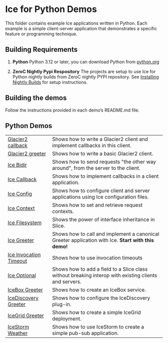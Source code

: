 # Ice for Python Demos

This folder contains example Ice applications written in Python. Each example is a simple client-server application that
demonstrates a specific feature or programming technique.

## Building Requirements

1. **Python**
   Python 3.12 or later, you can download Python from [python.org](https://www.python.org/downloads/)

2. **ZeroC Nightly Pypi Respository**
   The projects are setup to use Ice for Python nightly builds from ZeroC nightly PYPI repository.
   See [Installing Nightly Builds](https://github.com/zeroc-ice/ice/blob/main/NIGHTLY.md#python) for setup instructions.

## Building the demos

Follow the instructions provided in each demo’s README.md file.

## Python Demos

|                                                      |                                                                                                       |
|------------------------------------------------------|-------------------------------------------------------------------------------------------------------|
| [Glacier2 callback](./Glacier2/callback/)            | Shows how to write a Glacier2 client and implement callbacks in this client.                          |
| [Glacier2 greeter](./Glacier2/greeter/)              | Shows how to write a basic Glacier2 client.                                                           |
| [Ice Bidir](./Ice/bidir/)                            | Shows how to send requests "the other way around", from the server to the client.                     |
| [Ice Callback](./Ice/callback/)                      | Shows how to implement callbacks in a client application.                                             |
| [Ice Config](./Ice/config/)                          | Shows how to configure client and server applications using Ice configuration files.                  |
| [Ice Context](./Ice/context/)                        | Shows how to set and retrieve request contexts.                                                       |
| [Ice Filesystem](./Ice/filesystem/)                  | Shows the power of interface inheritance in Slice.                                                    |
| [Ice Greeter](./Ice/greeter/)                        | Shows how to call and implement a canonical Greeter application with Ice. **Start with this demo!**   |
| [Ice Invocation Timeout](./Ice/invocation_timeuout/) | Shows how to use invocation timeouts                                                                  |
| [Ice Optional](./Ice/optional/)                      | Shows how to add a field to a Slice class without breaking interop with existing clients and servers. |
| [IceBox Greeter](./IceBox/Greeter/)                  | Shows how to create an IceBox service.                                                                |
| [IceDiscovery Greeter](./IceDiscovery/greeter/)      | Shows how to configure the IceDiscovery plug-in.                                                      |
| [IceGrid Greeter](./IceGrid/greeter)                 | Shows how to create a simple IceGrid deployment.                                                      |
| [IceStorm Weather](./IceStorm/weather/)              | Shows how to use IceStorm to create a simple pub-sub application.                                     |
